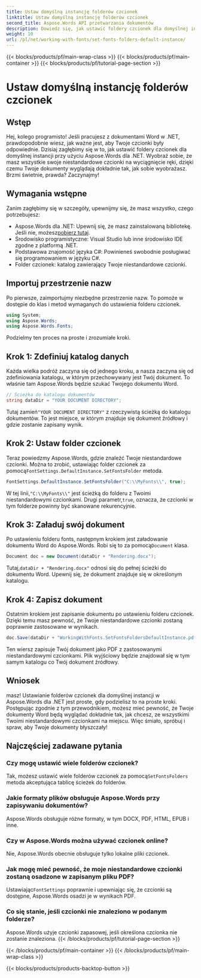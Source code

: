 ```yaml
---
title: Ustaw domyślną instancję folderów czcionek
linktitle: Ustaw domyślną instancję folderów czcionek
second_title: Aspose.Words API przetwarzania dokumentów
description: Dowiedz się, jak ustawić foldery czcionek dla domyślnej instancji w Aspose.Words dla .NET dzięki temu samouczkowi krok po kroku. Dostosuj swoje dokumenty Word bez wysiłku.
weight: 10
url: /pl/net/working-with-fonts/set-fonts-folders-default-instance/
---
```


{{< blocks/products/pf/main-wrap-class >}}
{{< blocks/products/pf/main-container >}}
{{< blocks/products/pf/tutorial-page-section >}}

# Ustaw domyślną instancję folderów czcionek

## Wstęp

Hej, kolego programisto! Jeśli pracujesz z dokumentami Word w .NET, prawdopodobnie wiesz, jak ważne jest, aby Twoje czcionki były odpowiednie. Dzisiaj zagłębimy się w to, jak ustawić foldery czcionek dla domyślnej instancji przy użyciu Aspose.Words dla .NET. Wyobraź sobie, że masz wszystkie swoje niestandardowe czcionki na wyciągnięcie ręki, dzięki czemu Twoje dokumenty wyglądają dokładnie tak, jak sobie wyobrażasz. Brzmi świetnie, prawda? Zaczynajmy!

## Wymagania wstępne

Zanim zagłębimy się w szczegóły, upewnijmy się, że masz wszystko, czego potrzebujesz:
-  Aspose.Words dla .NET: Upewnij się, że masz zainstalowaną bibliotekę. Jeśli nie, możesz[pobierz tutaj](https://releases.aspose.com/words/net/).
- Środowisko programistyczne: Visual Studio lub inne środowisko IDE zgodne z platformą .NET.
- Podstawowa znajomość języka C#: Powinieneś swobodnie posługiwać się programowaniem w języku C#.
- Folder czcionek: katalog zawierający Twoje niestandardowe czcionki.

## Importuj przestrzenie nazw

Po pierwsze, zaimportujmy niezbędne przestrzenie nazw. To pomoże w dostępie do klas i metod wymaganych do ustawienia folderu czcionek.

```csharp
using System;
using Aspose.Words;
using Aspose.Words.Fonts;
```

Podzielmy ten proces na proste i zrozumiałe kroki.

## Krok 1: Zdefiniuj katalog danych

Każda wielka podróż zaczyna się od jednego kroku, a nasza zaczyna się od zdefiniowania katalogu, w którym przechowywany jest Twój dokument. To właśnie tam Aspose.Words będzie szukać Twojego dokumentu Word.

```csharp
// Ścieżka do katalogu dokumentów
string dataDir = "YOUR DOCUMENT DIRECTORY";
```

 Tutaj zamień`"YOUR DOCUMENT DIRECTORY"` z rzeczywistą ścieżką do katalogu dokumentów. To jest miejsce, w którym znajduje się dokument źródłowy i gdzie zostanie zapisany wynik.

## Krok 2: Ustaw folder czcionek

 Teraz powiedzmy Aspose.Words, gdzie znaleźć Twoje niestandardowe czcionki. Można to zrobić, ustawiając folder czcionek za pomocą`FontSettings.DefaultInstance.SetFontsFolder` metoda.

```csharp
FontSettings.DefaultInstance.SetFontsFolder("C:\\MyFonts\\", true);
```

 W tej linii,`"C:\\MyFonts\\"` jest ścieżką do folderu z Twoimi niestandardowymi czcionkami. Drugi parametr,`true`, oznacza, że czcionki w tym folderze powinny być skanowane rekurencyjnie.

## Krok 3: Załaduj swój dokument

 Po ustawieniu folderu fonts, następnym krokiem jest załadowanie dokumentu Word do Aspose.Words. Robi się to za pomocą`Document` klasa.

```csharp
Document doc = new Document(dataDir + "Rendering.docx");
```

 Tutaj,`dataDir + "Rendering.docx"` odnosi się do pełnej ścieżki do dokumentu Word. Upewnij się, że dokument znajduje się w określonym katalogu.

## Krok 4: Zapisz dokument

Ostatnim krokiem jest zapisanie dokumentu po ustawieniu folderu czcionek. Dzięki temu masz pewność, że Twoje niestandardowe czcionki zostaną poprawnie zastosowane w wynikach.

```csharp
doc.Save(dataDir + "WorkingWithFonts.SetFontsFoldersDefaultInstance.pdf");
```

Ten wiersz zapisuje Twój dokument jako PDF z zastosowanymi niestandardowymi czcionkami. Plik wyjściowy będzie znajdował się w tym samym katalogu co Twój dokument źródłowy.

## Wniosek

masz! Ustawianie folderów czcionek dla domyślnej instancji w Aspose.Words dla .NET jest proste, gdy podzielisz to na proste kroki. Postępując zgodnie z tym przewodnikiem, możesz mieć pewność, że Twoje dokumenty Word będą wyglądać dokładnie tak, jak chcesz, ze wszystkimi Twoimi niestandardowymi czcionkami na miejscu. Więc śmiało, spróbuj i spraw, aby Twoje dokumenty błyszczały!

## Najczęściej zadawane pytania

### Czy mogę ustawić wiele folderów czcionek?
 Tak, możesz ustawić wiele folderów czcionek za pomocą`SetFontsFolders` metoda akceptująca tablicę ścieżek do folderów.

### Jakie formaty plików obsługuje Aspose.Words przy zapisywaniu dokumentów?
Aspose.Words obsługuje różne formaty, w tym DOCX, PDF, HTML, EPUB i inne.

### Czy w Aspose.Words można używać czcionek online?
Nie, Aspose.Words obecnie obsługuje tylko lokalne pliki czcionek.

### Jak mogę mieć pewność, że moje niestandardowe czcionki zostaną osadzone w zapisanym pliku PDF?
 Ustawiając`FontSettings` poprawnie i upewniając się, że czcionki są dostępne, Aspose.Words osadzi je w wynikach PDF.

### Co się stanie, jeśli czcionki nie znaleziono w podanym folderze?
Aspose.Words użyje czcionki zapasowej, jeśli określona czcionka nie zostanie znaleziona.
{{< /blocks/products/pf/tutorial-page-section >}}

{{< /blocks/products/pf/main-container >}}
{{< /blocks/products/pf/main-wrap-class >}}

{{< blocks/products/products-backtop-button >}}
